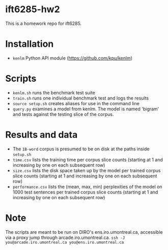 # ift6285-hw2
This is a homework repo for ift6285.

# Installation
* `kenlm` Python API module (https://github.com/kpu/kenlm)

# Scripts
* `kenlm.sh` runs the benchmark test suite
* `train.sh` runs one individual benchmark test and logs the results
* `source setup.sh` creates aliases for use in the command line
* `query.py` examines a model from kenlm. The model is named 'bigram' and tests against the testing slice of the corpus.

# Results and data
* The `1B-word` corpus is presumed to be on disk at the paths inside `setup.sh`
* `time.csv` lists the training time per corpus slice counts (starting at 1 and increasing by one on each subsequent row)
* `size.csv` lists the disk space taken up by the model per trained corpus slice counts (starting at 1 and increasing by one on each subsequent row)
* `performance.csv` lists the (mean, max, min) perplexities of the model on 1000 test sentences per trained corpus slice counts (starting at 1 and increasing by one on each subsequent row)

# Note
The scripts are meant to be run on DIRO's ens.iro.umontreal.ca, accessible via a proxy jump through arcade.iro.umontreal.ca.
`ssh -J you@arcade.iro.umontreal.ca you@ens.iro.umontreal.ca`
